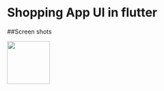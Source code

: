 # Shopping App UI in flutter


##Screen shots

<img src="![x1](https://user-images.githubusercontent.com/70679200/110888343-fa2f0400-8311-11eb-923f-124f99b1b691.jpg)" width="100" height="100"/>


